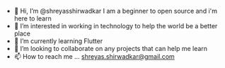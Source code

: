 - 👋 Hi, I’m @shreyasshirwadkar I am a beginner to open source and i'm here to learn 
- 👀 I’m interested in working in technology to help the world be a better place
- 🌱 I’m currently learning Flutter 
- 💞️ I’m looking to collaborate on any projects that can help me learn
- 📫 How to reach me ... shreyas.shirwadkar@gmail.com

<!---
shreyasshirwadkar/shreyasshirwadkar is a ✨ special ✨ repository because its `README.md` (this file) appears on your GitHub profile.
You can click the Preview link to take a look at your changes.
--->
